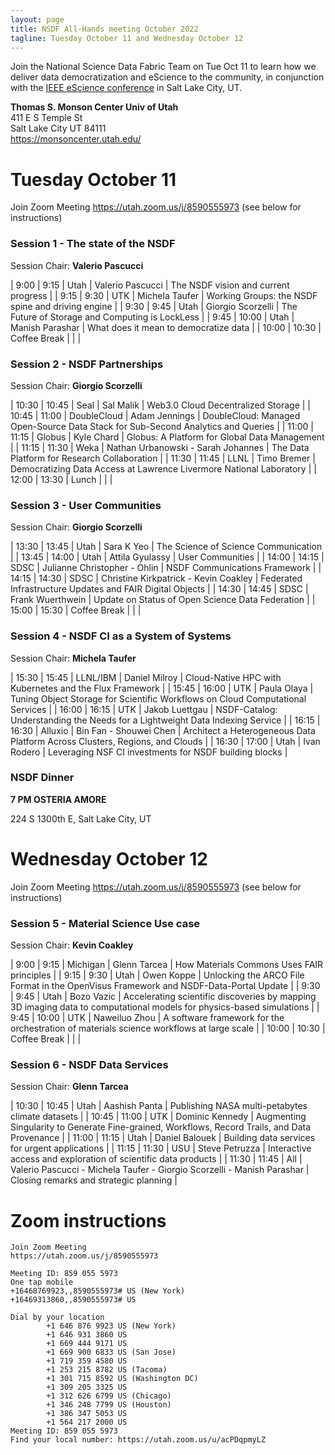 ```yaml
---
layout: page
title: NSDF All-Hands meeting October 2022
tagline: Tuesday October 11 and Wednesday October 12
---
```


Join the National Science Data Fabric Team on Tue Oct 11 to learn how we deliver data democratization and eScience to the community, 
in conjunction with the <a href="https://www.escience-conference.org/2022/">IEEE eScience conference</a> in Salt Lake City, UT.


**Thomas S. Monson Center Univ of Utah** <br>
411 E S Temple St<br>
Salt Lake City UT 84111<br>
<a href="https://monsoncenter.utah.edu/">https://monsoncenter.utah.edu/</a><br>


# Tuesday October  11

Join Zoom Meeting <a href="https://utah.zoom.us/j/8590555973">https://utah.zoom.us/j/8590555973</a>
(see below for instructions)


### Session 1 - The state of the NSDF

Session Chair: **Valerio Pascucci**

| 9:00 | 9:15 | Utah | Valerio Pascucci | The NSDF vision and current progress |
| 9:15 | 9:30 | UTK | Michela Taufer | Working Groups: the NSDF spine and driving engine |
| 9:30 | 9:45 | Utah | Giorgio Scorzelli | The Future of Storage and Computing is LockLess |
| 9:45 | 10:00 | Utah | Manish Parashar | What does it mean to democratize data |
| 10:00 | 10:30 | Coffee Break | | |

### Session 2 - NSDF Partnerships 

Session Chair: **Giorgio Scorzelli**

| 10:30 | 10:45 | Seal | Sal Malik | Web3.0 Cloud Decentralized Storage |
| 10:45 | 11:00 | DoubleCloud | Adam Jennings | DoubleCloud: Managed Open-Source Data Stack for Sub-Second Analytics and Queries |
| 11:00 | 11:15 | Globus | Kyle Chard | Globus: A Platform for Global Data Management |
| 11:15 | 11:30 | Weka | Nathan Urbanowski - Sarah Johannes | The Data Platform for Research Collaboration |
| 11:30 | 11:45 | LLNL | Timo Bremer | Democratizing Data Access at Lawrence Livermore National Laboratory |
| 12:00 | 13:30 | Lunch | | |

### Session 3 - User Communities

Session Chair: **Giorgio Scorzelli**

| 13:30 | 13:45 | Utah | Sara K Yeo | The Science of Science Communication |
| 13:45 | 14:00 | Utah | Attila Gyulassy | User Communities |
| 14:00 | 14:15 | SDSC | Julianne Christopher - Ohlin | NSDF Communications Framework |
| 14:15 | 14:30 | SDSC | Christine Kirkpatrick - Kevin Coakley | Federated Infrastructure Updates and FAIR Digital Objects |
| 14:30 | 14:45 | SDSC | Frank Wuerthwein | Update on Status of Open Science Data Federation |
| 15:00 | 15:30 | Coffee Break | | |

### Session 4 - NSDF CI as a System of Systems 

Session Chair: **Michela Taufer**

| 15:30 | 15:45 | LLNL/IBM | Daniel Milroy | Cloud-Native HPC with Kubernetes and the Flux Framework |
| 15:45 | 16:00 | UTK | Paula Olaya | Tuning Object Storage for Scientific Workflows on Cloud Computational Services |
| 16:00 | 16:15 | UTK | Jakob Luettgau | NSDF-Catalog: Understanding the Needs for a Lightweight Data Indexing Service |
| 16:15 | 16:30 | Alluxio | Bin Fan - Shouwei Chen | Architect a Heterogeneous Data Platform Across Clusters, Regions, and Clouds |
| 16:30 | 17:00 | Utah | Ivan Rodero | Leveraging NSF CI investments for NSDF building blocks |

### NSDF Dinner 

**7 PM OSTERIA AMORE**

224 S 1300th E, Salt Lake City, UT 


# Wednesday October 12

Join Zoom Meeting <a href="https://utah.zoom.us/j/8590555973">https://utah.zoom.us/j/8590555973</a>
(see below for instructions)


### Session 5 - Material Science Use case

Session Chair: **Kevin Coakley**

| 9:00 | 9:15 | Michigan | Glenn Tarcea | How Materials Commons Uses FAIR principles |
| 9:15 | 9:30 | Utah | Owen Koppe | Unlocking the ARCO File Format in the OpenVisus Framework and NSDF-Data-Portal Update |
| 9:30 | 9:45 | Utah | Bozo Vazic | Accelerating scientific discoveries by mapping 3D imaging data to computational models for physics-based simulations |
| 9:45 | 10:00 | UTK | Naweiluo Zhou | A software framework for the orchestration of materials science workflows at large scale |
| 10:00 | 10:30 | Coffee Break | | |

### Session 6 - NSDF Data Services

Session Chair: **Glenn Tarcea**

| 10:30 | 10:45 | Utah | Aashish Panta | Publishing NASA multi-petabytes climate datasets |
| 10:45 | 11:00 | UTK | Dominic Kennedy | Augmenting Singularity to Generate Fine-grained, Workflows, Record Trails, and Data Provenance |
| 11:00 | 11:15 | Utah | Daniel Balouek | Building data services for urgent applications |
| 11:15 | 11:30 | USU | Steve Petruzza | Interactive access and exploration of scientific data products |
| 11:30 | 11:45 | All | Valerio Pascucci - Michela Taufer - Giorgio Scorzelli - Manish Parashar | Closing remarks and strategic planning |



# Zoom instructions

```
Join Zoom Meeting
https://utah.zoom.us/j/8590555973

Meeting ID: 859 055 5973
One tap mobile
+16468769923,,8590555973# US (New York)
+16469313860,,8590555973# US

Dial by your location
        +1 646 876 9923 US (New York)
        +1 646 931 3860 US
        +1 669 444 9171 US
        +1 669 900 6833 US (San Jose)
        +1 719 359 4580 US
        +1 253 215 8782 US (Tacoma)
        +1 301 715 8592 US (Washington DC)
        +1 309 205 3325 US
        +1 312 626 6799 US (Chicago)
        +1 346 248 7799 US (Houston)
        +1 386 347 5053 US
        +1 564 217 2000 US
Meeting ID: 859 055 5973
Find your local number: https://utah.zoom.us/u/acPDqpmyLZ
```

<br><br>